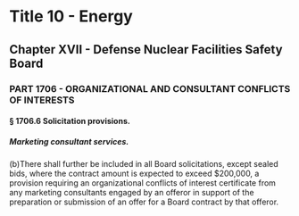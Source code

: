 
# Title 10 - Energy
## Chapter XVII - Defense Nuclear Facilities Safety Board
### PART 1706 - ORGANIZATIONAL AND CONSULTANT CONFLICTS OF INTERESTS
#### § 1706.6 Solicitation provisions.
##### Marketing consultant services.

(b)There shall further be included in all Board solicitations, except sealed bids, where the contract amount is expected to exceed $200,000, a provision requiring an organizational conflicts of interest certificate from any marketing consultants engaged by an offeror in support of the preparation or submission of an offer for a Board contract by that offeror.
